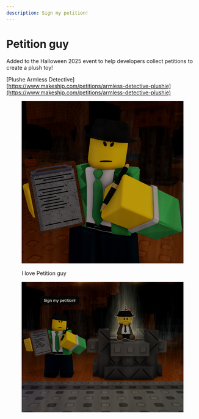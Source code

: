 ```yaml
---
description: Sign my petition!
---
```


# Petition guy

Added to the Halloween 2025 event to help developers collect petitions to create a plush toy!\
&#x20;

&#x20;                                                             \[Plushe Armless Detective]            \
&#x20;                       [https://www.makeship.com/petitions/armless-detective-plushie](https://www.makeship.com/petitions/armless-detective-plushie)

<figure><img src="../.gitbook/assets/file3 (12).png" alt=""><figcaption><p>I love Petition guy</p></figcaption></figure>

<figure><img src="../.gitbook/assets/file4 (5).png" alt=""><figcaption></figcaption></figure>

